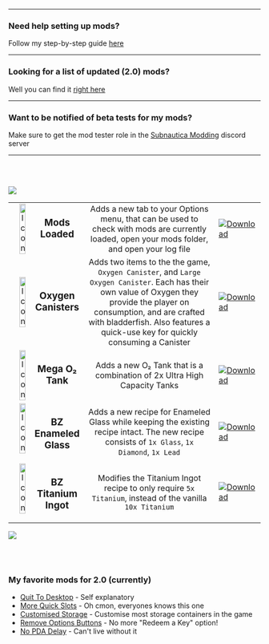 <br></br>

---

### Need help setting up mods?
Follow my step-by-step guide [here]()

---

### Looking for a list of updated (2.0) mods?
Well you can find it [right here]()

---

### Want to be notified of beta tests for my mods?
Make sure to get the mod tester role in the [Subnautica Modding]() discord server

---

<br></br>

![](https://i.imgur.com/EAZJLdy.png)

<table>
    </>
    </>
    </>
    <tr>
        <td width="30%" align="center">
            <img align="left"  alt="Icon" width="30%" src="https://i.imgur.com/QH64Zsj.png">
            <h3>Mods Loaded</h3>
        </td>
        <td align="center">
            Adds a new tab to your Options menu, that can be used to check with mods are currently loaded, open your mods folder, and open your log file
        </td>
        <td width="10%">
            <a href=" "><img alt="Download" src="https://i.imgur.com/145Q0Di.png"></a>
        </td>
    </tr>
    </>
    </>
    </>
    <tr>
        <td width="30%" align="center">
            <img align="left"  alt="Icon" width="30%" src="https://i.imgur.com/u9X7Rdt.png">
            <h3>Oxygen Canisters</h3>
        </td>
        <td align="center">
            Adds two items to the the game, <code>Oxygen Canister</code>, and <code>Large Oxygen Canister</code>. Each has their own value of Oxygen they provide the player on consumption, and are crafted with bladderfish. Also features a quick-use key for quickly consuming a Canister
        </td>
        <td width="10%">
            <a href=" "><img alt="Download" src="https://i.imgur.com/145Q0Di.png"></a>
        </td>
    </tr>
    </>
    </>
    </>
    <tr>
        <td width="30%" align="center">
            <img align="left"  alt="Icon" width="30%" src="https://i.imgur.com/2Ffoe35.png">
            <h3>Mega O₂ Tank</h3>
        </td>
        <td align="center">
            Adds a new O₂ Tank that is a combination of 2x Ultra High Capacity Tanks
        </td>
        <td width="10%">
            <a href=" "><img alt="Download" src="https://i.imgur.com/145Q0Di.png"></a>
        </td>
    </tr>
    </>
    </>
    </>
    <tr>
        <td width="30%" align="center">
            <img align="left"  alt="Icon" width="30%" src="https://i.imgur.com/3cSHFp2.png">
            <h3>BZ Enameled Glass</h3>
        </td>
        <td align="center">
            Adds a new recipe for Enameled Glass while keeping the existing recipe intact. 
            The new recipe consists of <code>1x Glass</code>, <code>1x Diamond</code>, <code>1x Lead</code>
        </td>
        <td width="10%">
            <a href=" "><img alt="Download" src="https://i.imgur.com/145Q0Di.png"></a>
        </td>
    </tr>
    </>
    </>
    </>
    <tr>
        <td width="30%" align="center">
            <img align="left"  alt="Icon" width="30%" src="https://i.imgur.com/FmZbrD1.png">
            <h3>BZ Titanium Ingot</h3>
        </td>
        <td align="center">
            Modifies the Titanium Ingot recipe to only require <code>5x Titanium</code>, instead of the vanilla <code>10x Titanium</code>
        </td>
        <td width="10%">
            <a href=" "><img alt="Download" src="https://i.imgur.com/145Q0Di.png"></a>
        </td>
    </tr>
    </>
    </>
    </>
</table>

![](https://i.imgur.com/EAZJLdy.png)

<br></br>

### My favorite mods for 2.0 (currently)
 - [Quit To Desktop](https://submodica.xyz/mods/sn1/131) - Self explanatory
 - [More Quick Slots](https://submodica.xyz/mods/sn1/106) - Oh cmon, everyones knows this one
 - [Customised Storage](https://submodica.xyz/mods/sn1/163) - Customise most storage containers in the game
 - [Remove Options Buttons](https://submodica.xyz/mods/sn1/162) - No more "Redeem a Key" option!
 - [No PDA Delay](https://submodica.xyz/mods/sn1/85) - Can't live without it

<br></br>
